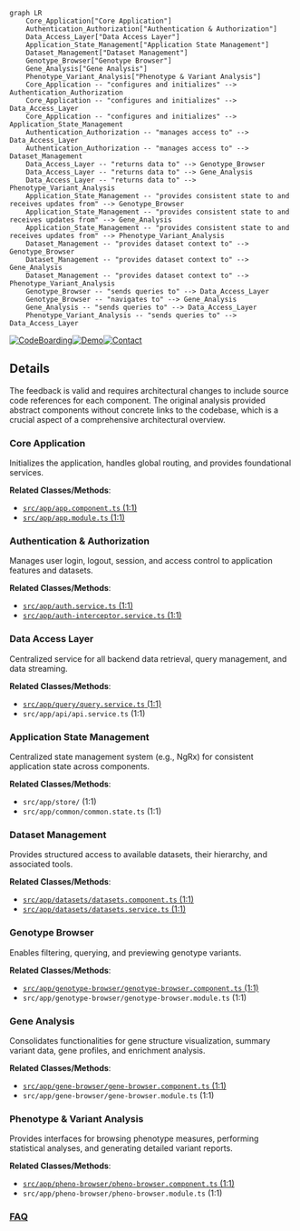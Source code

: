 ```mermaid
graph LR
    Core_Application["Core Application"]
    Authentication_Authorization["Authentication & Authorization"]
    Data_Access_Layer["Data Access Layer"]
    Application_State_Management["Application State Management"]
    Dataset_Management["Dataset Management"]
    Genotype_Browser["Genotype Browser"]
    Gene_Analysis["Gene Analysis"]
    Phenotype_Variant_Analysis["Phenotype & Variant Analysis"]
    Core_Application -- "configures and initializes" --> Authentication_Authorization
    Core_Application -- "configures and initializes" --> Data_Access_Layer
    Core_Application -- "configures and initializes" --> Application_State_Management
    Authentication_Authorization -- "manages access to" --> Data_Access_Layer
    Authentication_Authorization -- "manages access to" --> Dataset_Management
    Data_Access_Layer -- "returns data to" --> Genotype_Browser
    Data_Access_Layer -- "returns data to" --> Gene_Analysis
    Data_Access_Layer -- "returns data to" --> Phenotype_Variant_Analysis
    Application_State_Management -- "provides consistent state to and receives updates from" --> Genotype_Browser
    Application_State_Management -- "provides consistent state to and receives updates from" --> Gene_Analysis
    Application_State_Management -- "provides consistent state to and receives updates from" --> Phenotype_Variant_Analysis
    Dataset_Management -- "provides dataset context to" --> Genotype_Browser
    Dataset_Management -- "provides dataset context to" --> Gene_Analysis
    Dataset_Management -- "provides dataset context to" --> Phenotype_Variant_Analysis
    Genotype_Browser -- "sends queries to" --> Data_Access_Layer
    Genotype_Browser -- "navigates to" --> Gene_Analysis
    Gene_Analysis -- "sends queries to" --> Data_Access_Layer
    Phenotype_Variant_Analysis -- "sends queries to" --> Data_Access_Layer
```

[![CodeBoarding](https://img.shields.io/badge/Generated%20by-CodeBoarding-9cf?style=flat-square)](https://github.com/CodeBoarding/GeneratedOnBoardings)[![Demo](https://img.shields.io/badge/Try%20our-Demo-blue?style=flat-square)](https://www.codeboarding.org/demo)[![Contact](https://img.shields.io/badge/Contact%20us%20-%20contact@codeboarding.org-lightgrey?style=flat-square)](mailto:contact@codeboarding.org)

## Details

The feedback is valid and requires architectural changes to include source code references for each component. The original analysis provided abstract components without concrete links to the codebase, which is a crucial aspect of a comprehensive architectural overview.

### Core Application
Initializes the application, handles global routing, and provides foundational services.


**Related Classes/Methods**:

- <a href="https://github.com/iossifovlab/gpfjs/blob/master/src/app/app.component.ts#L1-L1" target="_blank" rel="noopener noreferrer">`src/app/app.component.ts` (1:1)</a>
- <a href="https://github.com/iossifovlab/gpfjs/blob/master/src/app/app.module.ts#L1-L1" target="_blank" rel="noopener noreferrer">`src/app/app.module.ts` (1:1)</a>


### Authentication & Authorization
Manages user login, logout, session, and access control to application features and datasets.


**Related Classes/Methods**:

- <a href="https://github.com/iossifovlab/gpfjs/blob/master/src/app/auth.service.ts#L1-L1" target="_blank" rel="noopener noreferrer">`src/app/auth.service.ts` (1:1)</a>
- <a href="https://github.com/iossifovlab/gpfjs/blob/master/src/app/auth-interceptor.service.ts#L1-L1" target="_blank" rel="noopener noreferrer">`src/app/auth-interceptor.service.ts` (1:1)</a>


### Data Access Layer
Centralized service for all backend data retrieval, query management, and data streaming.


**Related Classes/Methods**:

- <a href="https://github.com/iossifovlab/gpfjs/blob/master/src/app/query/query.service.ts#L1-L1" target="_blank" rel="noopener noreferrer">`src/app/query/query.service.ts` (1:1)</a>
- `src/app/api/api.service.ts` (1:1)


### Application State Management
Centralized state management system (e.g., NgRx) for consistent application state across components.


**Related Classes/Methods**:

- `src/app/store/` (1:1)
- `src/app/common/common.state.ts` (1:1)


### Dataset Management
Provides structured access to available datasets, their hierarchy, and associated tools.


**Related Classes/Methods**:

- <a href="https://github.com/iossifovlab/gpfjs/blob/master/src/app/datasets/datasets.component.ts#L1-L1" target="_blank" rel="noopener noreferrer">`src/app/datasets/datasets.component.ts` (1:1)</a>
- <a href="https://github.com/iossifovlab/gpfjs/blob/master/src/app/datasets/datasets.service.ts#L1-L1" target="_blank" rel="noopener noreferrer">`src/app/datasets/datasets.service.ts` (1:1)</a>


### Genotype Browser
Enables filtering, querying, and previewing genotype variants.


**Related Classes/Methods**:

- <a href="https://github.com/iossifovlab/gpfjs/blob/master/src/app/genotype-browser/genotype-browser.component.ts#L1-L1" target="_blank" rel="noopener noreferrer">`src/app/genotype-browser/genotype-browser.component.ts` (1:1)</a>
- `src/app/genotype-browser/genotype-browser.module.ts` (1:1)


### Gene Analysis
Consolidates functionalities for gene structure visualization, summary variant data, gene profiles, and enrichment analysis.


**Related Classes/Methods**:

- <a href="https://github.com/iossifovlab/gpfjs/blob/master/src/app/gene-browser/gene-browser.component.ts#L1-L1" target="_blank" rel="noopener noreferrer">`src/app/gene-browser/gene-browser.component.ts` (1:1)</a>
- `src/app/gene-browser/gene-browser.module.ts` (1:1)


### Phenotype & Variant Analysis
Provides interfaces for browsing phenotype measures, performing statistical analyses, and generating detailed variant reports.


**Related Classes/Methods**:

- <a href="https://github.com/iossifovlab/gpfjs/blob/master/src/app/pheno-browser/pheno-browser.component.ts#L1-L1" target="_blank" rel="noopener noreferrer">`src/app/pheno-browser/pheno-browser.component.ts` (1:1)</a>
- `src/app/pheno-browser/pheno-browser.module.ts` (1:1)




### [FAQ](https://github.com/CodeBoarding/GeneratedOnBoardings/tree/main?tab=readme-ov-file#faq)